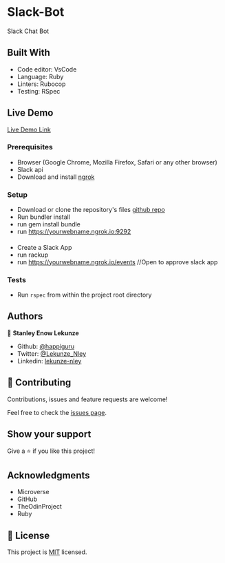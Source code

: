 # Slack-Bot
Slack Chat Bot 

## Built With

- Code editor: VsCode
- Language: Ruby
- Linters: Rubocop
- Testing: RSpec


## Live Demo

[Live Demo Link](https://repl.it/@happiguru/Slack-Bot#config.ru)


### Prerequisites

- Browser (Google Chrome, Mozilla Firefox, Safari or any other browser)
- Slack api
- Download and install [ngrok](https://ngrok.com/download)

### Setup

- Download or clone the repository's files [github repo](https://github.com/happiguru/Slack-Bot/tree/setup)
- Run bundler install
- run gem install bundle
- run https://yourwebname.ngrok.io:9292

####
- Create a Slack App
- run rackup
- run https://yourwebname.ngrok.io/events //Open to approve slack app

### Tests

- Run `rspec` from within the project root directory

## Authors

👤 **Stanley Enow Lekunze**

- Github: [@happiguru](https://github.com/happiguru)
- Twitter: [@Lekunze_Nley](https://twitter.com/Lekunze_Nley)
- Linkedin: [lekunze-nley](https://www.linkedin.com/in/lekunze-nley/)

## 🤝 Contributing

Contributions, issues and feature requests are welcome!

Feel free to check the [issues page](https://github.com/happiguru/Slack-Bot/issues).

## Show your support

Give a ⭐️ if you like this project!

## Acknowledgments

- Microverse
- GitHub
- TheOdinProject
- Ruby

## 📝 License

This project is [MIT](lic.url) licensed.
